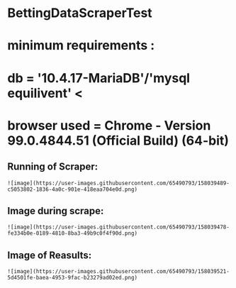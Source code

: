 # BettingDataScraperTest

# minimum requirements : 
  # db = '10.4.17-MariaDB'/'mysql equilivent' <
  # browser used = Chrome - Version 99.0.4844.51 (Official Build) (64-bit)
  
  
  ## Running of Scraper:
    ![image](https://user-images.githubusercontent.com/65490793/158039489-c5053802-1836-4a0c-901e-418eaa704e0d.png)



  ## Image during scrape:
    ![image](https://user-images.githubusercontent.com/65490793/158039478-fe334b0e-0189-4810-8ba3-49b9c0f4f90d.png)


  ## Image of Reasults:
    ![image](https://user-images.githubusercontent.com/65490793/158039521-5d4501fe-baea-4953-9fac-b23279ad02ed.png)
